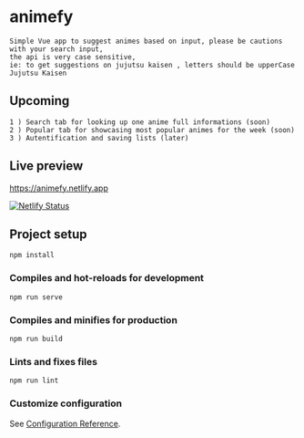 # animefy

```
Simple Vue app to suggest animes based on input, please be cautions with your search input,
the api is very case sensitive, 
ie: to get suggestions on jujutsu kaisen , letters should be upperCase Jujutsu Kaisen
```

## Upcoming

```
1 ) Search tab for looking up one anime full informations (soon)
2 ) Popular tab for showcasing most popular animes for the week (soon)
3 ) Autentification and saving lists (later)

```

## Live preview


https://animefy.netlify.app

[![Netlify Status](https://api.netlify.com/api/v1/badges/131d96cd-d9ab-46a8-bc13-68c1229ae03e/deploy-status)](https://app.netlify.com/sites/animefy/deploys)


## Project setup

```
npm install
```

### Compiles and hot-reloads for development

```
npm run serve
```

### Compiles and minifies for production

```
npm run build
```

### Lints and fixes files

```
npm run lint
```

### Customize configuration

See [Configuration Reference](https://cli.vuejs.org/config/).
